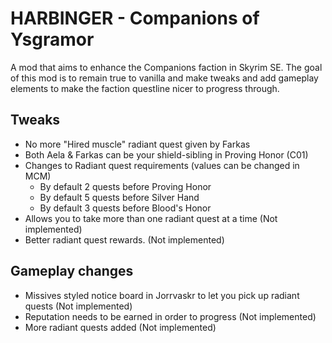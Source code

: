 # HARBINGER - Companions of Ysgramor

A mod that aims to enhance the Companions faction in Skyrim SE. The goal of this mod is to remain true to vanilla and make tweaks and add gameplay elements to make the faction questline nicer to progress through.

## Tweaks

- No more "Hired muscle" radiant quest given by Farkas
- Both Aela & Farkas can be your shield-sibling in Proving Honor (C01)
- Changes to Radiant quest requirements (values can be changed in MCM)
    - By default 2 quests before Proving Honor
    - By default 5 quests before Silver Hand
    - By default 3 quests before Blood's Honor
- Allows you to take more than one radiant quest at a time (Not implemented)
- Better radiant quest rewards. (Not implemented)

## Gameplay changes

- Missives styled notice board in Jorrvaskr to let you pick up radiant quests (Not implemented)
- Reputation needs to be earned in order to progress (Not implemented)
- More radiant quests added (Not implemented)
